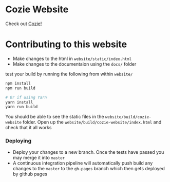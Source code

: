 # Cozie Website

Check out [Cozie!](https://cozie.app/)


# Contributing to this website

- Make changes to the html in `website/static/index.html`
- Make changes to the documentaion using the `docs/` folder

test your build by running the following from within `website/`
```bash
npm install
npm run build

# Or if using Yarn
yarn install
yarn run build
```

You should be able to see the static files in the `website/build/cozie-website` folder. Open up the `website/build/cozie-website/index.html`  and check that it all works

### Deploying

- Deploy your changes to a new branch. Once the tests have passed you may merge it into `master`
- A continuous integration pipeline will automatically push build any changes to the `master` to the `gh-pages` branch which then gets deployed by github pages
